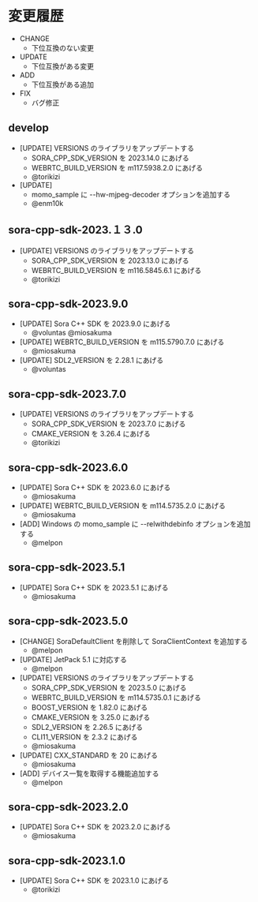# 変更履歴

- CHANGE
  - 下位互換のない変更
- UPDATE
  - 下位互換がある変更
- ADD
  - 下位互換がある追加
- FIX
  - バグ修正

## develop

- [UPDATE] VERSIONS のライブラリをアップデートする
  - SORA_CPP_SDK_VERSION を 2023.14.0 にあげる
  - WEBRTC_BUILD_VERSION を m117.5938.2.0 にあげる
  - @torikizi
- [UPDATE]
  - momo_sample に --hw-mjpeg-decoder オプションを追加する
  - @enm10k

## sora-cpp-sdk-2023.１３.0

- [UPDATE] VERSIONS のライブラリをアップデートする
  - SORA_CPP_SDK_VERSION を 2023.13.0 にあげる
  - WEBRTC_BUILD_VERSION を m116.5845.6.1 にあげる
  - @torikizi

## sora-cpp-sdk-2023.9.0

- [UPDATE] Sora C++ SDK を 2023.9.0 にあげる
  - @voluntas @miosakuma
- [UPDATE] WEBRTC_BUILD_VERSION を m115.5790.7.0 にあげる
  - @miosakuma
- [UPDATE] SDL2_VERSION を 2.28.1 にあげる
  - @voluntas

## sora-cpp-sdk-2023.7.0

- [UPDATE] VERSIONS のライブラリをアップデートする
  - SORA_CPP_SDK_VERSION を 2023.7.0 にあげる
  - CMAKE_VERSION を 3.26.4 にあげる
  - @torikizi

## sora-cpp-sdk-2023.6.0

- [UPDATE] Sora C++ SDK を 2023.6.0 にあげる
  - @miosakuma
- [UPDATE] WEBRTC_BUILD_VERSION を m114.5735.2.0 にあげる
  - @miosakuma
- [ADD] Windows の momo_sample に --relwithdebinfo オプションを追加する
  - @melpon

## sora-cpp-sdk-2023.5.1

- [UPDATE] Sora C++ SDK を 2023.5.1 にあげる
  - @miosakuma

## sora-cpp-sdk-2023.5.0

- [CHANGE] SoraDefaultClient を削除して SoraClientContext を追加する
  - @melpon
- [UPDATE] JetPack 5.1 に対応する
  - @melpon
- [UPDATE] VERSIONS のライブラリをアップデートする
  - SORA_CPP_SDK_VERSION を 2023.5.0 にあげる
  - WEBRTC_BUILD_VERSION を m114.5735.0.1 にあげる
  - BOOST_VERSION を 1.82.0 にあげる
  - CMAKE_VERSION を 3.25.0 にあげる
  - SDL2_VERSION を 2.26.5 にあげる
  - CLI11_VERSION を 2.3.2 にあげる
  - @miosakuma
- [UPDATE] CXX_STANDARD を 20 にあげる
  - @miosakuma
- [ADD] デバイス一覧を取得する機能追加する
  - @melpon

## sora-cpp-sdk-2023.2.0

- [UPDATE] Sora C++ SDK を 2023.2.0 にあげる
  - @miosakuma

## sora-cpp-sdk-2023.1.0

- [UPDATE] Sora C++ SDK を 2023.1.0 にあげる
  - @torikizi
